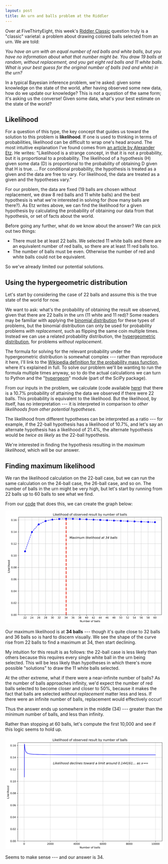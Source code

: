 ```yaml
---
layout: post
title: An urn and balls problem at the Riddler
---
```


Over at FiveThirtyEight, this week's [Riddler Classic](https://fivethirtyeight.com/features/can-you-switch-a-digit/) question truly is a "classic" varietal: a problem about drawing colored balls selected from an urn. We are told:

*You have an urn with an equal number of red balls and white balls, but you have no information about what that number might be. You draw 19 balls at random, without replacement, and you get eight red balls and 11 white balls. What is your best guess for the original number of balls (red and white) in the urn?*

In a typical Bayesian inference problem, we're asked: given some knowledge on the state of the world, after having observed some new data, how do we update our knowledge? This is not a question of the same form; it's asking us the converse! Given some data, what's your best estimate on the state of the world?

## Likelihood

For a question of this type, the key concept that guides us toward the solution to this problem is **likelihood**. If one is used to thinking in terms of probabilities, likelihood can be difficult to wrap one's head around. The most intuitive explanation I've found comes from [an article by Alexander Etz](https://psyarxiv.com/85ywt). He writes: "Likelihood is a strange concept, in that it is not a probability, but it is proportional to a probability. The likelihood of a hypothesis (H) given some data (D) is proportional to the probability of obtaining D given that H is true. ... For conditional probability, the hypothesis is treated as a given and the data are free to vary. For likelihood, the data are treated as a given and the hypotheses vary."

For our problem, the data are fixed (19 balls are chosen without replacement, we draw 8 red balls and 11 white balls) and the best hypothesis is what we're interested in solving for (how many balls are there?). As Etz writes above, we can find the likelihood for a given hypothesis by calculating the probability of obtaining our data from that hypothesis, or set of facts about the world.

Before going any further, what do we know about the answer? We can pick out two things:

- There must be at least 22 balls. We selected 11 white balls and there are an equivalent number of red balls, so there are at least 11 red balls too. 
- The number of balls must be even. Otherwise the number of red and white balls could not be equivalent.

So we've already limited our potential solutions.

## Using the hypergeometric distribution

Let's start by considering the case of 22 balls and assume this is the true state of the world for now.

We want to ask: what's the probability of obtaining the result we observed, given that there are 22 balls in the urn (11 white and 11 red)? Some readers may be familiar with applying the [binomial distribution](https://en.wikipedia.org/wiki/Binomial_distribution) for these types of problems, but the binomial distribution can only be used for probability problems *with replacement*, such as flipping the same coin multiple times. Instead we can use a related probability distribution, the [hypergeometric distribution](https://en.wikipedia.org/wiki/Hypergeometric_distribution), for problems *without replacement*.

The formula for solving for the relevant probability under the hypergeometric distribution is somewhat complex --- rather than reproduce it here, I'll link to the [Wikipedia definition for the probability mass function](https://en.wikipedia.org/wiki/Hypergeometric_distribution#Definitions), where it's explained in full. To solve our problem we'll be wanting to run the formula multiple times anyway, so to do the actual calculations we can turn to Python and the "[hypergeom](https://docs.scipy.org/doc/scipy/tutorial/general.html)" module (part of the SciPy package).

From our inputs in the problem, we calculate (code available [here](https://github.com/khgiddon/misc/blob/main/riddler_classic_2022_06_17.ipynb)) that there is a 10.7% probability of attaining the data we observed if there were 22 balls. This probability is equivalent to the likelihood. But the likelihood, by itself, has no interpretation --- it is interpreted in comparison to *other likelihoods from other potential hypotheses*.

The likelihood from different hypotheses can be interpreted as a ratio --- for example, if the 22-ball hypothesis has a likelihood of 10.7%, and let's say an alternate hypothesis has a likelihood of 21.4%, the alternate hypothesis would be *twice as likely* as the 22-ball hypothesis.

We're interested in finding the hypothesis resulting in the *maximum likelihood*, which will be our answer.

## Finding maximum likelihood

We ran the likelihood calculation on the 22-ball case, but we can run the same calculation on the 24-ball case, the 26-ball case, and so on. The number of balls in the urn might be very high, but let's start by running from 22 balls up to 60 balls to see what we find.

From our [code](https://github.com/khgiddon/misc/blob/main/riddler_classic_2022_06_17.ipynb) that does this, we can create the graph below:

![Ball likelihood 1](/images/riddler_urns_1.png)

Our maximum likelihood is at **34 balls** --- though it's quite close to 32 balls and 36 balls so is hard to discern visually. We see the shape of the curve rise from 22 balls to find a maximum at 34, then start declining.

My intuition for this result is as follows: the 22-ball case is less likely than others because this requires every single white ball in the urn being selected. This will be less likely than hypotheses in which there's more possible "solutions" to draw the 11 white balls selected.

At the other extreme, what if there were a near-infinite number of balls? As the number of balls approaches infinity, we'd expect the number of red balls selected to become closer and closer to 50%, because it makes the fact that balls are selected *without replacement* matter less and less. If there were an infinite number of balls, replacement would effectively occur!

Thus the answer ends up somewhere in the middle (34) --- greater than the minimum number of balls, and less than infinity.

Rather than stopping at 60 balls, let's compute the first 10,000 and see if this logic seems to hold up.

![Ball likelihood 1](/images/riddler_urns_2.png)

Seems to make sense --- and our answer is 34.
